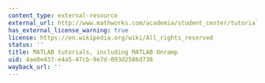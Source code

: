 ```yaml
---
content_type: external-resource
external_url: http://www.mathworks.com/academia/student_center/tutorials/mltutorial_launchpad.html
has_external_license_warning: true
license: https://en.wikipedia.org/wiki/All_rights_reserved
status: ''
title: MATLAB tutorials, including MATLAB Onramp
uid: 4ae0e437-e4a5-47cb-9e7d-093d2586d738
wayback_url: ''
---
```

